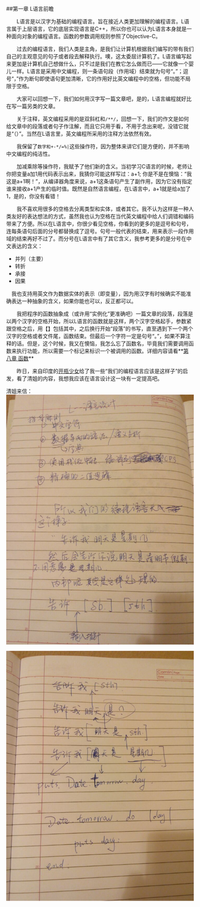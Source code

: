 ﻿##第一章    L语言前瞻

　　L语言是以汉字为基础的编程语言。旨在接近人类更加理解的编程语言。L语言属于上层语言，它的底层实现语言是C++，所以你也可以认为L语言本身就是一种面向对象的编程语言。函数的参数调用规则参照了Objective-C。

　　过去的编程语言，我们人类是主角，是我们让计算机根据我们编写的带有我们自己的主观意见的句子或者段去解释执行。噢，这太委屈计算机了。L语言编写起来更加是计算机自己想做什么，只不过是我们在教它怎么做而已——它就像一个婴儿一样。L语言是采用中文编程，则一条语句段（作用域）结束就为句号“。”；逗号“，”作为断句即使语句更加清晰，它的作用好比英文编程中的空格，但功能不局限于空格。

　　大家可以回想一下，我们如何用汉字写一篇文章吧，是的，L语言编程就好比在写一篇另类的文章。

　　关于注释，英文编程采用的是双斜杠和`/**/`，回想一下，我们的作文是如何给文章中的段落或者句子作注解，而且它只用于看，不用于念出来呢，没错它就是“（）”。当然在L语言里，英文编程所采用的注释方法依然有效。

　　我保留了`数字和+-*/=%|`这些操作符，因为整体来讲它们是方便的，并不影响中文编程的纯洁性。

　　加减乘除等操作符，我赋予了他们新的含义。当初学习C语言的时候，老师让你把变量a加1用代码表示出来，我猜你可能这样写过：a+1; 你是不是在懊恼：“我这是a+1啊！”，从编译器角度来说，a+1这条语句产生了副作用，因为它没有指定谁来接收a+1产生的临时值。既然是自然语言编程，在L语言中，a+1就是给a加了1，是的，你没有看错！

　　我不喜欢用很多的空格去分离类型和实体，或者其它。我不认为这样是一种人类友好的表达想法的方式，虽然我也认为空格在当代英文编程中给人们调错和编码带来了方便。所以在L语言中，你很少看见空格，你看到的更多的是逗号和句号，连每条语句后面的分号都替换成了逗号。句号一般代表的结束，用来表示一段作用域的结束再好不过了。而分号在L语言中有了其它含义，我参考更多的是分号在中文表达的含义：

* 并列（主要）
* 转折
* 承接
* 因果

　我也支持用英文作为数据实体的表示（即变量），因为用汉字有时候确实不能准确表达一种抽象的含义，如果你能也可以，反正都可以。

　　我把程序的函数抽象成（或许用“实例化”更准确吧）一篇文章的段落，段落是以两个汉字的空格开始，所以L语言的函数就是这样，两个汉字空格起手，参数紧跟空格之后，用【】包括其中，之后换行开始“段落”的书写，直至遇到下一个两个汉字的空格或者文件尾，函数结束。但最后一个字符一定是句号“。”，如果不算注释的话。但是，这个时候，我又在懊恼，我怎么忘了函数名，毕竟我们需要调用函数来执行功能，所以需要一个标记来标识一个被调用的函数。详细内容请看**[第八章 函数](https://github.com/CUITCHE/The-L-Language-conception/blob/master/conception/8.%E5%87%BD%E6%95%B0.md "L语言之函数制定")**

　　昨日，来自印度的[开瓶少女](https://github.com/kenpusney "lq")给了我一些“我们的编程语言应该是这样子”的启发，看了清姐的内容，我想我应该在语言设计这一块有一定提高吧。

清姐来信：
![](https://github.com/CUITCHE/The-L-Language-conception/blob/master/conception/res/lq1.jpg)

![](https://github.com/CUITCHE/The-L-Language-conception/blob/master/conception/res/lq2.jpg)